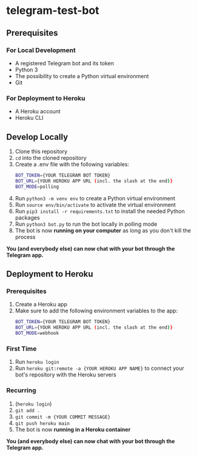 # telegram-test-bot

## Prerequisites

### For Local Development

- A registered Telegram bot and its token
- Python 3
- The possibility to create a Python virtual environment
- Git

### For Deployment to Heroku

- A Heroku account
- Heroku CLI

## Develop Locally

1. Clone this repository
2. ``cd`` into the cloned repository
3. Create a .env file with the following variables:
   ```sh
   BOT_TOKEN={YOUR TELEGRAM BOT TOKEN}
   BOT_URL={YOUR HEROKU APP URL (incl. the slash at the end)}
   BOT_MODE=polling
   ```
4. Run ``python3 -m venv env`` to create a Python virtual environment
5. Run ``source env/bin/activate`` to activate the virtual environment
6. Run ``pip3 install -r requirements.txt`` to install the needed Python packages
7. Run ``python3 bot.py`` to run the bot locally in polling mode
8. The bot is now **running on your computer** as long as you don't kill the process

**You (and everybody else) can now chat with your bot through the Telegram app.**

## Deployment to Heroku

### Prerequisites

1. Create a Heroku app
2. Make sure to add the following environment variables to the app:
   ```sh
   BOT_TOKEN={YOUR TELEGRAM BOT TOKEN}
   BOT_URL={YOUR HEROKU APP URL (incl. the slash at the end)}
   BOT_MODE=webhook
   ```

### First Time

1. Run ``heroku login``
2. Run ``heroku git:remote -a {YOUR HEROKU APP NAME}`` to connect your bot's repository with the Heroku servers

### Recurring

1. (``heroku login``)
2. ``git add .``
3. ``git commit -m {YOUR COMMIT MESSAGE}``
4. ``git push heroku main``
5. The bot is now **running in a Heroku container**

**You (and everybody else) can now chat with your bot through the Telegram app.**
